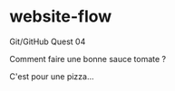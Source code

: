 # website-flow
Git/GitHub Quest 04

Comment faire une bonne sauce tomate ?

C'est pour une pizza...
